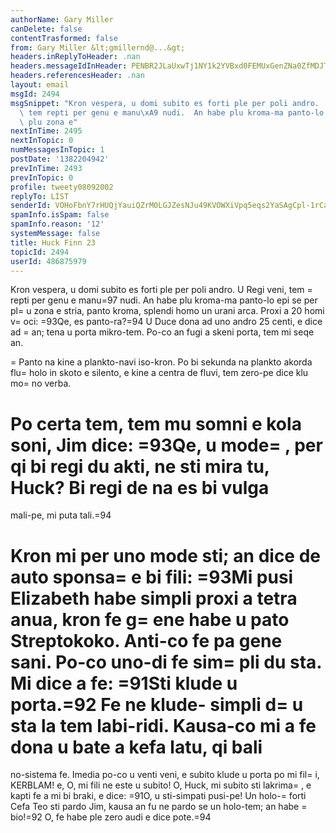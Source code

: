 ```yaml
---
authorName: Gary Miller
canDelete: false
contentTrasformed: false
from: Gary Miller &lt;gmillernd@...&gt;
headers.inReplyToHeader: .nan
headers.messageIdInHeader: PENBR2JLaUxwTj1NY1k2YVBxd0FEMUxGenZNa0ZfMDJTQWZvY3pSODQyOWRSLWJUV1p1Z0BtYWlsLmdtYWlsLmNvbT4=
headers.referencesHeader: .nan
layout: email
msgId: 2494
msgSnippet: "Kron vespera, u domi subito es forti ple per poli andro.  U Regi veni,\
  \ tem repti per genu e manu\xA9 nudi.  An habe plu kroma-ma panto-lo epi se per\
  \ plu zona e"
nextInTime: 2495
nextInTopic: 0
numMessagesInTopic: 1
postDate: '1382204942'
prevInTime: 2493
prevInTopic: 0
profile: tweety08092002
replyTo: LIST
senderId: VOHoFbnY7rHUQjYauiQZrM0LGJZesNJu49KVOWXiVpq5eqs2YaSAgCpl-1rCah5fS3tRTEg0CuLOReJb2DjLK9Um7R-M47mF
spamInfo.isSpam: false
spamInfo.reason: '12'
systemMessage: false
title: Huck Finn 23
topicId: 2494
userId: 486875979
---
```


Kron vespera, u domi subito es forti ple per poli andro.  U Regi veni,
tem =
repti per genu e manu=97 nudi.  An habe plu kroma-ma panto-lo epi se
per pl=
u zona e stria, panto kroma, splendi homo un urani arca.  Proxi
a 20 homi v=
oci:  =93Qe, es panto-ra?=94  U Duce dona ad uno andro 25
centi, e dice ad =
an; tena u porta mikro-tem.  Po-co an fugi a skeni
porta, tem mi seqe an.

=
Panto na kine a plankto-navi iso-kron.  Po bi sekunda na plankto
akorda flu=
 holo in skoto e silento, e kine a centra de fluvi, tem
zero-pe dice klu mo=
no verba.

Po certa tem, tem mu somni e kola soni, Jim dice:  =93Qe, u mode=
, per qi
bi regi du akti, ne sti mira tu, Huck?  Bi regi de na es bi vulga
=
mali-pe, mi puta tali.=94

Kron mi per uno mode sti; an dice de auto sponsa=
 e bi fili:  =93Mi pusi
Elizabeth habe simpli proxi a tetra anua, kron fe g=
ene habe u pato
Streptokoko.  Anti-co fe pa gene sani.  Po-co uno-di fe sim=
pli du sta.
 Mi dice a fe:  =91Sti klude u porta.=92  Fe ne klude- simpli d=
u sta la
tem labi-ridi.  Kausa-co mi a fe dona u bate a kefa latu, qi bali
=
no-sistema fe.  Imedia po-co u venti veni, e subito klude u porta po
mi fil=
i, KERBLAM! e, O, mi fili ne este u subito!  O, Huck, mi subito
sti lakrima=
, e kapti fe a mi bi braki, e dice:  =91O, u sti-simpati
pusi-pe!  Un holo-=
forti Cefa Teo sti pardo Jim, kausa an fu ne pardo
se un holo-tem; an habe =
bio!=92  O, fe habe ple zero audi e dice pote.=94

